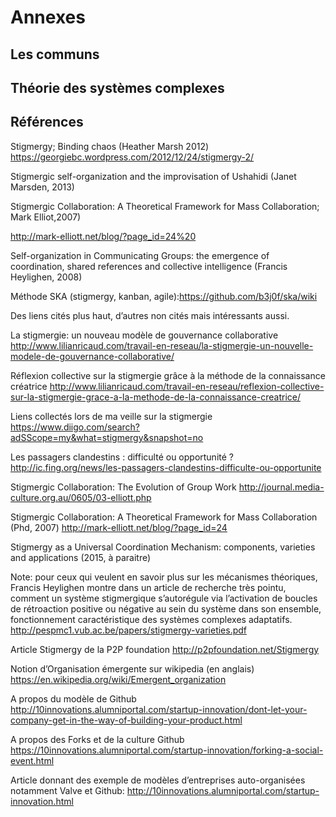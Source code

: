 # Annexes

## Les communs

## Théorie des systèmes complexes

## Références

Stigmergy; Binding chaos (Heather Marsh 2012)
https://georgiebc.wordpress.com/2012/12/24/stigmergy-2/

Stigmergic self-organization and the improvisation of Ushahidi (Janet Marsden, 2013)

Stigmergic Collaboration: A Theoretical Framework for Mass Collaboration; Mark Elliot,2007)

http://mark-elliott.net/blog/?page_id=24%20


Self-organization in Communicating Groups: the emergence of coordination, shared references and collective intelligence (Francis Heylighen, 2008)

Méthode SKA (stigmergy, kanban, agile):https://github.com/b3j0f/ska/wiki


Des liens cités plus haut, d’autres non cités mais intéressants aussi.

La stigmergie: un nouveau modèle de gouvernance collaborative
http://www.lilianricaud.com/travail-en-reseau/la-stigmergie-un-nouvelle-modele-de-gouvernance-collaborative/

Réflexion collective sur la stigmergie grâce à la méthode de la connaissance créatrice
http://www.lilianricaud.com/travail-en-reseau/reflexion-collective-sur-la-stigmergie-grace-a-la-methode-de-la-connaissance-creatrice/

Liens collectés lors de ma veille sur la stigmergie
https://www.diigo.com/search?adSScope=my&what=stigmergy&snapshot=no

Les passagers clandestins : difficulté ou opportunité ?
http://ic.fing.org/news/les-passagers-clandestins-difficulte-ou-opportunite

Stigmergic Collaboration: The Evolution of Group Work
http://journal.media-culture.org.au/0605/03-elliott.php

Stigmergic Collaboration: A Theoretical Framework for Mass Collaboration (Phd, 2007)
http://mark-elliott.net/blog/?page_id=24

Stigmergy as a Universal Coordination Mechanism: components, varieties and applications (2015, à paraitre)

Note: pour ceux qui veulent en savoir plus sur les mécanismes théoriques, Francis Heylighen montre dans un article de recherche très pointu, comment un système stigmergique s’autorégule via l’activation de boucles de rétroaction positive ou négative au sein du système dans son ensemble, fonctionnement caractéristique des systèmes complexes adaptatifs.
http://pespmc1.vub.ac.be/papers/stigmergy-varieties.pdf

Article Stigmergy de la P2P foundation
http://p2pfoundation.net/Stigmergy

Notion d’Organisation émergente sur wikipedia (en anglais)
https://en.wikipedia.org/wiki/Emergent_organization

A propos du modèle de Github
http://10innovations.alumniportal.com/startup-innovation/dont-let-your-company-get-in-the-way-of-building-your-product.html

A propos des Forks et de la culture Github
https://10innovations.alumniportal.com/startup-innovation/forking-a-social-event.html

Article donnant des exemple de modèles d’entreprises auto-organisées notamment Valve et Github:
http://10innovations.alumniportal.com/startup-innovation.html

